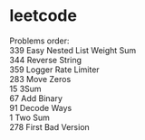 # leetcode
Problems order: <br />
339 Easy Nested List Weight Sum <br />
344 Reverse String <br />
359 Logger Rate Limiter <br />
283 Move Zeros<br />
15  3Sum<br />
67  Add Binary<br />
91  Decode Ways<br />
1   Two Sum<br />
278 First Bad Version<br />
